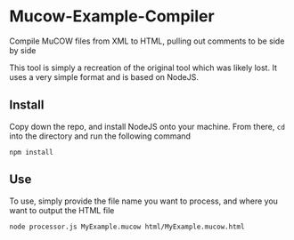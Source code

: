 # Mucow-Example-Compiler
Compile MuCOW files from XML to HTML, pulling out comments to be side by side

This tool is simply a recreation of the original tool which was likely lost.
It uses a very simple format and is based on NodeJS.

## Install
Copy down the repo, and install NodeJS onto your machine. From there, `cd`
into the directory and run the following command

    npm install

## Use
To use, simply provide the file name you want to process, and where you want
to output the HTML file

    node processor.js MyExample.mucow html/MyExample.mucow.html

